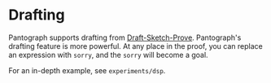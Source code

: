 # Drafting

Pantograph supports drafting from
[Draft-Sketch-Prove](https://github.com/wellecks/ntptutorial/tree/main/partII_dsp).
Pantograph's drafting feature is more powerful. At any place in the proof, you
can replace an expression with `sorry`, and the `sorry` will become a goal.

For an in-depth example, see `experiments/dsp`.

